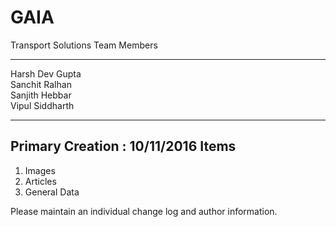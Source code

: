 # GAIA
Transport Solutions
Team Members
****
Harsh Dev Gupta  
Sanchit Ralhan   
Sanjith Hebbar  
Vipul Siddharth  
****
Primary Creation : 10/11/2016
Items
----
1. Images
2. Articles
3. General Data 

Please maintain an individual change log and author information.
